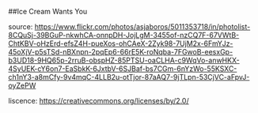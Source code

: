 ##Ice Cream Wants You

source: 
https://www.flickr.com/photos/asjaboros/5011353718/in/photolist-8CQuSj-39BGuP-nkwhCA-onnpDH-JojLgM-3455of-nzCQ7F-67VWtB-ChtKBV-oHzErd-efsZ4H-pueXos-ohCAeX-2Zyk98-7UjM2x-6FmYJz-45oXjV-p5sTSd-nBXnpn-2pqEp6-66rE5K-roNqba-7FGwoB-eesxGp-b3UD18-9HQ65p-2rruB-obspHZ-85PTSU-oaCLHA-c9WqVo-anwHKX-4SyUEK-cY6on7-EaSbkK-6JxtbV-6SJBaf-bs7CGm-6nYzWo-55KSXC-ch1nY3-a8mCfy-9v4mqC-4LLB2u-otTjor-87aAQ7-9jTLpn-53CjVC-aFpvJ-oyZePW

liscence: 
https://creativecommons.org/licenses/by/2.0/
